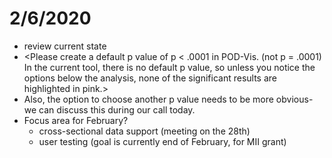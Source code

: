 # 2/6/2020
 * review current state
 * <Please create a default p value of p < .0001 in POD-Vis. (not p = .0001)
In the current tool, there is no default p value, so unless you notice the options below the analysis, none of the significant results are highlighted in pink.>
 * Also, the option to choose another p value needs to be more obvious- we can discuss this during our call today.
 * Focus area for February?
   * cross-sectional data support (meeting on the 28th)
   * user testing (goal is currently end of February, for MII grant)
